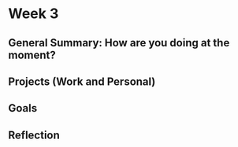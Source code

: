 # Week 3

## General Summary: How are you doing at the moment?

## Projects (Work and Personal)

## Goals

## Reflection
